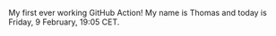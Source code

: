 My first ever working GitHub Action!
My name is Thomas and today is Friday, 9 February, 19:05 CET. 
